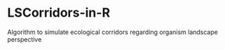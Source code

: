# LSCorridors-in-R
Algorithm to simulate ecological corridors regarding organism landscape perspective
